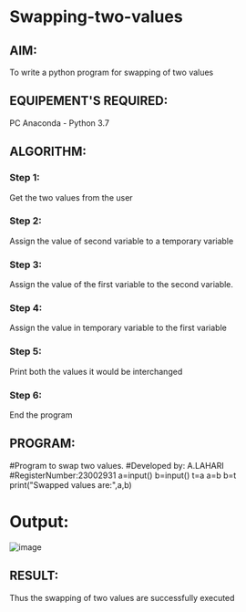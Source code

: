 # Swapping-two-values
## AIM:
To write a python program for swapping of two values
## EQUIPEMENT'S REQUIRED: 
PC Anaconda - Python 3.7
## ALGORITHM: 
### Step 1:
Get the two values from the user
### Step 2: 
Assign the value of second variable to a temporary variable 
### Step 3: 
Assign the value of the first variable to the second variable.
### Step 4:  
Assign the value in temporary variable to the first variable
### Step 5: 
Print both the values it would be interchanged
### Step 6: 
End the program
## PROGRAM:
#Program to swap two values.
#Developed by: A.LAHARI
#RegisterNumber:23002931
a=input()
b=input()
t=a
a=b
b=t
print("Swapped values are:",a,b)
# Output:


![image](https://github.com/vedagiriindusree/Swapping-two-values/assets/149366776/b21eefc5-0657-40ed-aec5-73cabe61e578)



## RESULT:
Thus the swapping of two values are successfully executed



